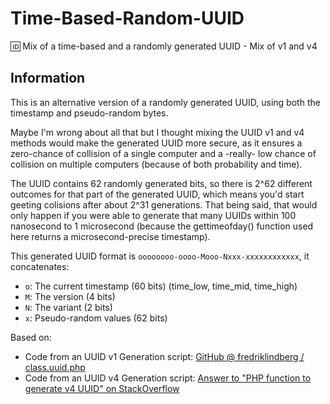 # Time-Based-Random-UUID

🆔 Mix of a time-based and a randomly generated UUID - Mix of v1 and v4

## Information

This is an alternative version of a randomly generated UUID, using both the timestamp and pseudo-random bytes.

Maybe I'm wrong about all that but I thought mixing the UUID v1 and v4 methods would make the generated UUID more secure, as it ensures a zero-chance of collision of a single computer and a -really- low chance of collision on multiple computers (because of both probability and time).

The UUID contains 62 randomly generated bits, so there is 2^62 different outcomes for that part of the generated UUID, which means you'd start geeting colisions after about 2^31 generations. That being said, that would only happen if you were able to generate that many UUIDs within 100 nanosecond to 1 microsecond (because the gettimeofday() function used here returns a microsecond-precise timestamp).

This generated UUID format is `oooooooo-oooo-Mooo-Nxxx-xxxxxxxxxxxx`, it concatenates:
- `o`: The current timestamp (60 bits) (time_low, time_mid, time_high)
- `M`: The version (4 bits)
- `N`: The variant (2 bits)
- `x`: Pseudo-random values (62 bits)

Based on:
- Code from an UUID v1 Generation script: [GitHub @ fredriklindberg / class.uuid.php](https://github.com/fredriklindberg/class.uuid.php/blob/c1de11110970c6df4f5d7743a11727851c7e5b5a/class.uuid.php#L220)
- Code from an UUID v4 Generation script: [Answer to "PHP function to generate v4 UUID" on StackOverflow](https://stackoverflow.com/a/15875555/5255556)
